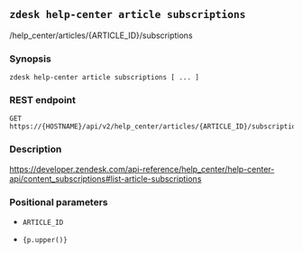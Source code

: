 ## `zdesk help-center article subscriptions`

/help_center/articles/{ARTICLE_ID}/subscriptions

### Synopsis

    zdesk help-center article subscriptions [ ... ]

### REST endpoint

    GET https://{HOSTNAME}/api/v2/help_center/articles/{ARTICLE_ID}/subscriptions

### Description

https://developer.zendesk.com/api-reference/help_center/help-center-api/content_subscriptions#list-article-subscriptions

### Positional parameters

* `ARTICLE_ID`

* `{p.upper()}`

